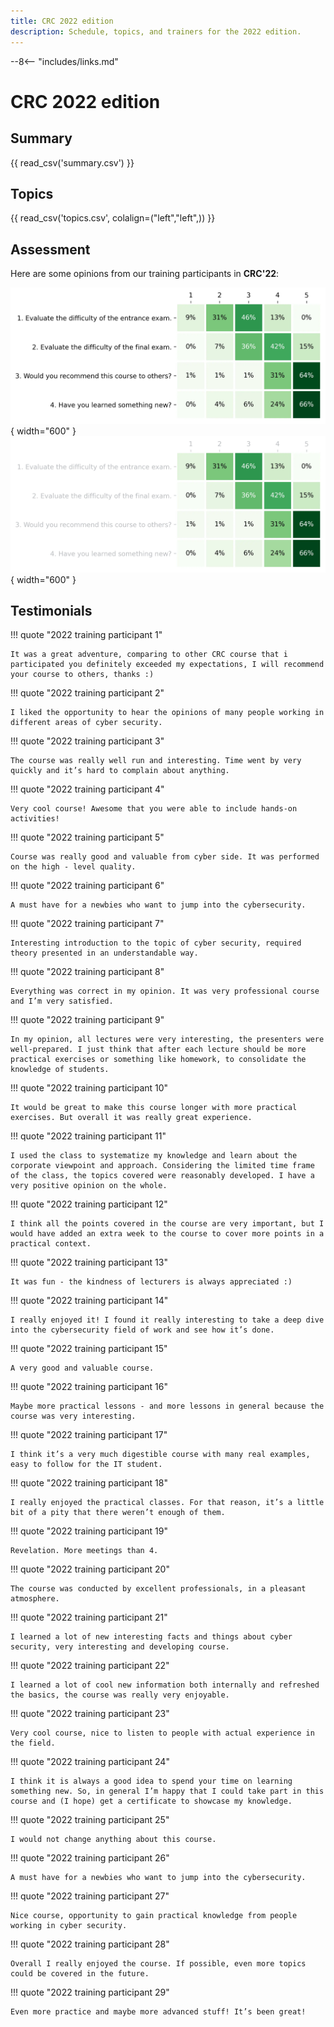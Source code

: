 ```yaml
---
title: CRC 2022 edition
description: Schedule, topics, and trainers for the 2022 edition.
---
```


--8<-- "includes/links.md"

# CRC 2022 edition

## Summary

{{ read_csv('summary.csv') }}

<div><canvas id="bar-chart-horizontal-2022" width="800" height="420"></canvas></div>

## Topics

{{ read_csv('topics.csv', colalign=("left","left",)) }}

## Assessment

Here are some opinions from our training participants in **CRC'22**:

![CRC Cybersecurity survey 2022](crc-cybersecurity-survey-2022-light.webp#only-light){ width="600" }
![CRC Cybersecurity survey 2022](crc-cybersecurity-survey-2022-dark.webp#only-dark){ width="600" }

## Testimonials

!!! quote "2022 training participant 1"

    It was a great adventure, comparing to other CRC course that i participated you definitely exceeded my expectations, I will recommend your course to others, thanks :)

!!! quote "2022 training participant 2"
  
    I liked the opportunity to hear the opinions of many people working in different areas of cyber security.

!!! quote "2022 training participant 3"

    The course was really well run and interesting. Time went by very quickly and it’s hard to complain about anything.

!!! quote "2022 training participant 4"

    Very cool course! Awesome that you were able to include hands-on activities!

!!! quote "2022 training participant 5"

    Course was really good and valuable from cyber side. It was performed on the high - level quality.

!!! quote "2022 training participant 6"

    A must have for a newbies who want to jump into the cybersecurity.

!!! quote "2022 training participant 7"

    Interesting introduction to the topic of cyber security, required theory presented in an understandable way.

!!! quote "2022 training participant 8"

    Everything was correct in my opinion. It was very professional course and I’m very satisfied.

!!! quote "2022 training participant 9"

    In my opinion, all lectures were very interesting, the presenters were well-prepared. I just think that after each lecture should be more practical exercises or something like homework, to consolidate the knowledge of students.

!!! quote "2022 training participant 10"

    It would be great to make this course longer with more practical exercises. But overall it was really great experience.

!!! quote "2022 training participant 11"

    I used the class to systematize my knowledge and learn about the corporate viewpoint and approach. Considering the limited time frame of the class, the topics covered were reasonably developed. I have a very positive opinion on the whole.

!!! quote "2022 training participant 12"

    I think all the points covered in the course are very important, but I would have added an extra week to the course to cover more points in a practical context.

!!! quote "2022 training participant 13"

    It was fun - the kindness of lecturers is always appreciated :)

!!! quote "2022 training participant 14"

    I really enjoyed it! I found it really interesting to take a deep dive into the cybersecurity field of work and see how it’s done.

!!! quote "2022 training participant 15"

    A very good and valuable course.

!!! quote "2022 training participant 16"

    Maybe more practical lessons - and more lessons in general because the course was very interesting.

!!! quote "2022 training participant 17"

    I think it’s a very much digestible course with many real examples, easy to follow for the IT student.

!!! quote "2022 training participant 18"

    I really enjoyed the practical classes. For that reason, it’s a little bit of a pity that there weren’t enough of them.

!!! quote "2022 training participant 19"

    Revelation. More meetings than 4.

!!! quote "2022 training participant 20"

    The course was conducted by excellent professionals, in a pleasant atmosphere.

!!! quote "2022 training participant 21"

    I learned a lot of new interesting facts and things about cyber security, very interesting and developing course.

!!! quote "2022 training participant 22"

    I learned a lot of cool new information both internally and refreshed the basics, the course was really very enjoyable.

!!! quote "2022 training participant 23"

    Very cool course, nice to listen to people with actual experience in the field.

!!! quote "2022 training participant 24"

    I think it is always a good idea to spend your time on learning something new. So, in general I’m happy that I could take part in this course and (I hope) get a certificate to showcase my knowledge.

!!! quote "2022 training participant 25"

    I would not change anything about this course.

!!! quote "2022 training participant 26"

    A must have for a newbies who want to jump into the cybersecurity.

!!! quote "2022 training participant 27"

    Nice course, opportunity to gain practical knowledge from people working in cyber security.

!!! quote "2022 training participant 28"
  
    Overall I really enjoyed the course. If possible, even more topics could be covered in the future.

!!! quote "2022 training participant 29"

    Even more practice and maybe more advanced stuff! It’s been great!

